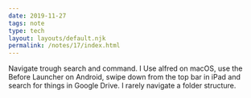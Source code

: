 ```yaml
---
date: 2019-11-27
tags: note
type: tech
layout: layouts/default.njk
permalink: /notes/17/index.html
---
```


Navigate trough search and command. I Use alfred on macOS, use the Before Launcher on Android, swipe down from the top bar in iPad and search for things in Google Drive. I rarely navigate a folder structure.  
